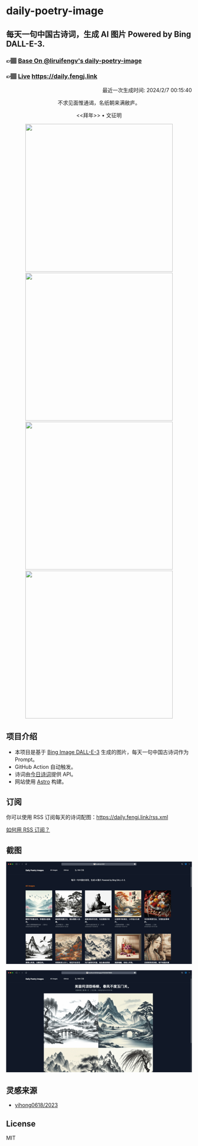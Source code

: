 
# daily-poetry-image

## 每天一句中国古诗词，生成 AI 图片 Powered by Bing DALL-E-3.

### 👉🏽 [Base On @liruifengv's daily-poetry-image](https://github.com/liruifengv/daily-poetry-image)

### 👉🏽 [Live](https://daily.fengj.link) https://daily.fengj.link

<p align="right">
  最近一次生成时间: 2024/2/7 00:15:40
</p>
<p align="center">
不求见面惟通谒，名纸朝来满敝庐。
</p>
<p align="center">
<<拜年>> • 文征明
</p>
<p align="center">
<img src="https://tse3.mm.bing.net/th/id/OIG4.jkUXP7aYLAwQnvJl7qL9" height="400" width="400" />
<img src="https://tse1.mm.bing.net/th/id/OIG4.nwTq5d95roraqh0wPyZw" height="400" width="400" />
<img src="https://tse1.mm.bing.net/th/id/OIG4.0BP2VJlu2d6OZFGeWxlD" height="400" width="400" />
<img src="https://tse4.mm.bing.net/th/id/OIG4.Tl3Bf77YYby.bhU2QXjT" height="400" width="400" />
</p>

## 项目介绍

-   本项目是基于 [Bing Image DALL-E-3](https://www.bing.com/images/create) 生成的图片，每天一句中国古诗词作为 Prompt。
-   GitHub Action 自动触发。
-   诗词由[今日诗词](https://www.jinrishici.com/)提供 API。
-   网站使用 [Astro](https://astro.build) 构建。

## 订阅

你可以使用 RSS 订阅每天的诗词配图：https://daily.fengj.link/rss.xml

[如何用 RSS 订阅？](https://zhuanlan.zhihu.com/p/55026716)

## 截图

![图片列表](./screenshots/Snipaste_2023-12-28_21-00-26.png)

![图片详情](./screenshots/Snipaste_2023-12-28_21-00-53.png)

## 灵感来源

-   [yihong0618/2023](https://github.com/yihong0618/2023)

## License

MIT

